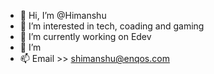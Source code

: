 - 👋 Hi, I’m @Himanshu
- 👀 I’m interested in tech, coading and gaming
- 🌱 I’m currently working on Edev 
- 💞️ I’m
- 📫 Email >> shimanshu@enqos.com

<!---
maxhimanshu/maxhimanshu is a ✨ special ✨ repository because its `README.md` (this file) appears on your GitHub profile.
You can click the Preview link to take a look at your changes.
--->
